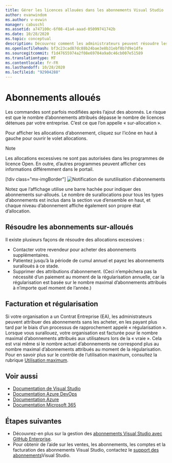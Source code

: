 ```yaml
---
title: Gérer les licences allouées dans les abonnements Visual Studio | Microsoft Docs
author: evanwindom
ms.author: v-evwin
manager: cabuschl
ms.assetid: a747100c-6f08-41a4-aaad-05099741742b
ms.date: 10/28/2020
ms.topic: conceptual
description: Découvrez comment les administrateurs peuvent résoudre les abonnements sur-alloués
ms.openlocfilehash: bf3c23cad87dc88b24bae3e8b31ebf8b7d9e1dfe
ms.sourcegitcommit: f1d47655974a2f08e69704a9a0c46cb007e51589
ms.translationtype: MT
ms.contentlocale: fr-FR
ms.lasthandoff: 10/28/2020
ms.locfileid: "92904288"
---
```

# <a name="over-allocated-subscriptions"></a>Abonnements alloués
Les commandes sont parfois modifiées après l’ajout des abonnés. Le risque est que le nombre d’abonnements attribués dépasse le nombre de licences détenues par votre entreprise. C’est ce que l’on appelle « sur-allocation ».  

Pour afficher les allocations d’abonnement, cliquez sur l’icône en haut à gauche pour ouvrir le volet allocations.  

> [!NOTE]
> Les allocations excessives ne sont pas autorisées dans les programmes de licence Open.  En outre, d’autres programmes peuvent afficher ces informations différemment dans le portail.
>
> [!div class="mx-imgBorder"]
> ![Notification de surutilisation d’abonnements](_img/over-claimed/over-claimed-alert.png "Le nombre de surallocations est indiqué dans la vue d’ensemble et est représenté par la barre hachée sur le graphique pour chaque type d’abonnement.")

Notez que l’affichage utilise une barre hachée pour indiquer des abonnements sur-alloués.  Le nombre de surallocations pour tous les types d’abonnements est inclus dans la section vue d’ensemble en haut, et chaque niveau d’abonnement affiche également son propre état d’allocation.  

## <a name="resolve-over-allocated-subscriptions"></a>Résoudre les abonnements sur-alloués
Il existe plusieurs façons de résoudre des allocations excessives :
- Contacter votre revendeur pour acheter des abonnements supplémentaires.
- Patientez jusqu’à la période de cumul annuel et payez les abonnements suralloués à ce stade. 
- Supprimer des attributions d’abonnement.  (Ceci n’empêchera pas la nécessité d’un paiement au moment de la régularisation annuelle, car la régularisation est basée sur le nombre maximal d’abonnements attribués à n’importe quel moment de l’année.)

## <a name="billing-and-true-up"></a>Facturation et régularisation
Si votre organisation a un Contrat Entreprise (EA), les administrateurs peuvent attribuer des abonnements sans les acheter, en les payant plus tard par le biais d’un processus de rapprochement appelé « régularisation ».  Lorsque vous surallouez, votre organisation est facturée pour le nombre maximal d’abonnements attribués aux utilisateurs lors de la « vraie ».  Cela est vrai même si le nombre actuel d’abonnements ne correspond plus au nombre maximal d’abonnements attribués au moment de la régularisation.  Pour en savoir plus sur le contrôle de l’utilisation maximum, consultez la rubrique [Utilisation maximum](maximum-usage.md).


## <a name="see-also"></a>Voir aussi
- [Documentation de Visual Studio](/visualstudio/)
- [Documentation Azure DevOps](/azure/devops/)
- [Documentation Azure](/azure/)
- [Documentation Microsoft 365](/microsoft-365/)

## <a name="next-steps"></a>Étapes suivantes
- Découvrez-en plus sur la gestion des [abonnements Visual Studio avec GitHub Enterprise](assign-github.md).
- Pour obtenir de l’aide sur les ventes, les abonnements, les comptes et la facturation des abonnements Visual Studio, contactez le [support des abonnements](https://visualstudio.microsoft.com/subscriptions/support/)Visual Studio.